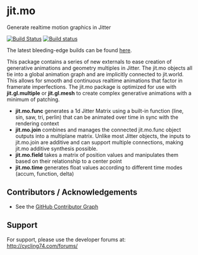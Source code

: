 # jit.mo
Generate realtime motion graphics in Jitter

[![Build Status](https://travis-ci.org/Cycling74/jit.mo.svg?branch=master)](https://travis-ci.org/Cycling74/jit.mo)
[![Build status](https://ci.appveyor.com/api/projects/status/wttpuykqshobsdfa/branch/master?svg=true)](https://ci.appveyor.com/project/c74/jit-mo/branch/master)


The latest bleeding-edge builds can be found [here](https://s3-us-west-1.amazonaws.com/cycling74-ci-public/index.html?prefix=jit.mo/).

This package contains a series of new externals to ease creation of generative animations and geometry multiples in Jitter. The jit.mo objects all tie into a global animation graph and are implicitly connected to jit.world. This allows for smooth and continuous realtime animations that factor in framerate imperfections. The jit.mo package is optimized for use with **jit.gl.multiple** or **jit.gl.mesh** to create complex generative animations with a minimum of patching.

- **jit.mo.func** generates a 1d Jitter Matrix using a built-in function (line, sin, saw, tri, perlin) that can be animated over time in sync with the rendering context
- **jit.mo.join** combines and manages the connected jit.mo.func object outputs into a multiplane matrix. Unlike most Jitter objects, the inputs to jit.mo.join are additive and can support multiple connections, making jit.mo additive synthesis possible.
- **jit.mo.field** takes a matrix of position values and manipulates them based on their relationship to a center point
- **jit.mo.time** generates float values according to different time modes (accum, function, delta)


## Contributors / Acknowledgements

* See the [GitHub Contributor Graph](https://github.com/Cycling74/jit.mo/graphs/contributors)

## Support

For support, please use the developer forums at:
http://cycling74.com/forums/
